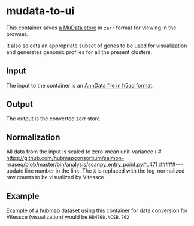 # mudata-to-ui

This container saves [a MuData store](https://mudata.readthedocs.io/en/latest/api/generated/mudata.read_h5mu.html#mudata.read_h5mu) in `zarr` format for viewing in the browser.  

It also selects an appropriate subset of genes to be used for visualization and generates genomic profiles for all the present clusters.

## Input
The input to the container is an [AnnData file in h5ad format](https://anndata.readthedocs.io/en/latest/anndata.read_h5ad.html).

## Output
The output is the converted zarr store.

## Normalization
All data from the input is scaled to zero-mean unit-variance ( # https://github.com/hubmapconsortium/salmon-rnaseq/blob/master/bin/analysis/scanpy_entry_point.py#L47) #####--- update line number in the link.
The `X` is replaced with the log-normalized raw counts to be visualized by Vitessce.

## Example 
Example of a hubmap dataset using this container for data conversion for Vitessce (visualization) would be `HBM768.NCSB.762`
